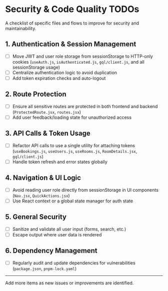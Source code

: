 # Security & Code Quality TODOs

A checklist of specific files and flows to improve for security and maintainability.

## 1. Authentication & Session Management
- [ ] Move JWT and user role storage from sessionStorage to HTTP-only cookies (`useAuth.js`, `isAuthenticated.js`, `gql/client.js`, and all sessionStorage usage)
- [ ] Centralize authentication logic to avoid duplication
- [ ] Add token expiration checks and auto-logout

## 2. Route Protection
- [ ] Ensure all sensitive routes are protected in both frontend and backend (`ProtectedRoute.jsx`, `routes.jsx`)
- [ ] Add user feedback/loading state for unauthorized access

## 3. API Calls & Token Usage
- [ ] Refactor API calls to use a single utility for attaching tokens (`useBookings.js`, `useUsers.js`, `useRooms.js`, `RoomDetails.jsx`, `gql/client.js`)
- [ ] Handle token refresh and error states globally

## 4. Navigation & UI Logic
- [ ] Avoid reading user role directly from sessionStorage in UI components (`Nav.jsx`, `QuickActions.jsx`)
- [ ] Use React context or a global state manager for auth state

## 5. General Security
- [ ] Sanitize and validate all user input (forms, search, etc.)
- [ ] Escape output where user data is rendered

## 6. Dependency Management
- [ ] Regularly audit and update dependencies for vulnerabilities (`package.json`, `pnpm-lock.yaml`)

---

Add more items as new issues or improvements are identified.
